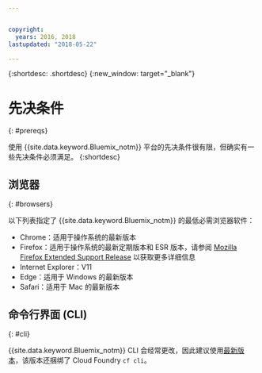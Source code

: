 ```yaml
---


copyright:
  years: 2016, 2018
lastupdated: "2018-05-22"

---
```


{:shortdesc: .shortdesc}
{:new_window: target="_blank"}

# 先决条件
{: #prereqs}

使用 {{site.data.keyword.Bluemix_notm}} 平台的先决条件很有限，但确实有一些先决条件必须满足。
{:shortdesc}

## 浏览器
{: #browsers}

以下列表指定了 {{site.data.keyword.Bluemix_notm}} 的最低必需浏览器软件：

 * Chrome：适用于操作系统的最新版本
 * Firefox：适用于操作系统的最新定期版本和 ESR 版本，请参阅 [Mozilla Firefox
Extended Support Release](https://www.mozilla.org/firefox/organizations/) 以获取更多详细信息
 * Internet Explorer：V11
 * Edge：适用于 Windows 的最新版本
 * Safari：适用于 Mac 的最新版本

## 命令行界面 (CLI)
{: #cli}

{{site.data.keyword.Bluemix_notm}} CLI 会经常更改，因此建议使用[最新版本](/docs/cli/reference/bluemix_cli/all_versions.html)，该版本还捆绑了 Cloud Foundry `cf cli`。 
